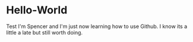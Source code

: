 # Hello-World
Test
I'm Spencer and I'm just now learning how to use Github. I know its a little a late but still worth doing.
